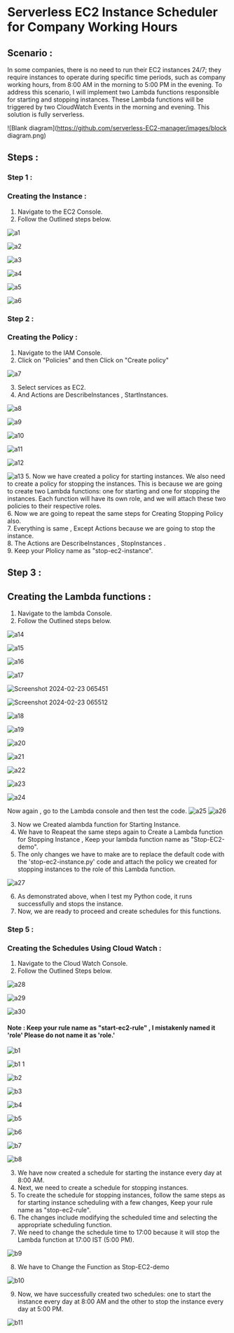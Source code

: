 # Serverless EC2 Instance Scheduler for Company Working Hours 
## Scenario :
In some companies, there is no need to run their EC2 instances 24/7; they require instances to operate during specific time periods, such as company working hours, from 8:00 AM in the morning to 5:00 PM in the evening. To address this scenario, I will implement two Lambda functions responsible for starting and stopping instances. These Lambda functions will be triggered by two CloudWatch Events in the morning and evening. This solution is fully serverless.

![Blank diagram](https://github.com/serverless-EC2-manager/images/block diagram.png)


## Steps :

### Step 1 :
### Creating the Instance :
1. Navigate to the EC2 Console.
2. Follow the Outlined steps below.

![a1](https://github.com/serverless-EC2-manager/blob/main/images/a1.png)


![a2](https://github.com/serverless-EC2-manager/blob/main/images/a2.png)


![a3](https://github.com/serverless-EC2-manager/blob/main/images/a3.png)


![a4](https://github.com/serverless-EC2-manager/blob/main/images/a4.png)


![a5](https://github.com/serverless-EC2-manager/blob/main/images/a5.png)


![a6](https://github.com/serverless-EC2-manager/blob/main/images/a6.png)


### Step 2 :
### Creating the Policy :


1. Navigate to the IAM Console.
2. Click on "Policies" and then Click on "Create policy"


![a7](https://github.com/serverless-EC2-manager/blob/main/images/a7.png)


3. Select services as EC2.
4. And Actions are DescribeInstances , StartInstances.


![a8](https://github.com/serverless-EC2-manager/blob/main/images/a8.png)


![a9](https://github.com/serverless-EC2-manager/blob/main/images/a9.png)



![a10](https://github.com/serverless-EC2-manager/blob/main/images/a10.png)


![a11](https://github.com/serverless-EC2-manager/blob/main/images/a11.png)


![a12](https://github.com/serverless-EC2-manager/blob/main/images/a12.png)


![a13](https://github.com/serverless-EC2-manager/blob/main/images/a13.png)
5. Now we have created a policy for starting instances. We also need to create a policy for stopping the instances. This is because we are going to create two Lambda functions: one for starting and one for stopping the instances. Each function will have its own role, and we will attach these two policies to their respective roles.<br>
6. Now  we are going to repeat the same steps for Creating Stopping Policy also.<br>
7. Everything is same , Except Actions because we are going to stop the instance.<br>
8. The Actions are DescribeInstances , StopInstances .<br>
9. Keep your Plolicy name as "stop-ec2-instance".

## Step 3 :
## Creating the Lambda functions :

1. Navigate to the lambda Console.
2. Follow the Outlined steps below.


![a14](https://github.com/serverless-EC2-manager/blob/main/images/a14.png)


![a15](https://github.com/serverless-EC2-manager/blob/main/images/a15.png)


![a16](https://github.com/serverless-EC2-manager/blob/main/images/a16.png)


![a17](https://github.com/serverless-EC2-manager/blob/main/images/a17.png)

![Screenshot 2024-02-23 065451](https://github.com/serverless-EC2-manager/blob/main/images/s1.png)

![Screenshot 2024-02-23 065512](https://github.com/serverless-EC2-manager/blob/main/images/s2.png)

![a18](https://github.com/serverless-EC2-manager/blob/main/images/a18.png)


![a19](https://github.com/serverless-EC2-manager/blob/main/images/a19.png)


![a20](https://github.com/serverless-EC2-manager/blob/main/images/a20.png)


![a21](https://github.com/serverless-EC2-manager/blob/main/images/a21.png)


![a22](https://github.com/serverless-EC2-manager/blob/main/images/a22.png)


![a23](https://github.com/serverless-EC2-manager/blob/main/images/a23.png)


![a24](https://github.com/serverless-EC2-manager/blob/main/images/a24.png)

Now again , go to the Lambda console and then test the code.
![a25](https://github.com/serverless-EC2-manager/blob/main/images/a25.png)
![a26](https://github.com/serverless-EC2-manager/blob/main/images/a26.png)


3. Now we Created  alambda function for Starting Instance.
4. We have to Reapeat the same steps again to Create a Lambda function for Stopping Instance , Keep your lambda function name as "Stop-EC2-demo".
5. The only changes we have to make are to replace the default code with the 'stop-ec2-instance.py' code and attach the policy we created for stopping instances to the role of this Lambda function.


![a27](https://github.com/serverless-EC2-manager/blob/main/images/a27.png)

6. As demonstrated above, when I test my Python code, it runs successfully and stops the instance.
7. Now, we are ready to proceed and create schedules for this functions.

### Step 5 :
### Creating the Schedules Using Cloud Watch :

1. Navigate to the Cloud Watch Console.
2. Follow the Outlined Steps below.


![a28](https://github.com/serverless-EC2-manager/blob/main/images/a28.png)



![a29](https://github.com/serverless-EC2-manager/blob/main/images/a29.png)


![a30](https://github.com/serverless-EC2-manager/blob/main/images/a30.png)
#### Note : Keep your rule name as "start-ec2-rule" , I mistakenly named it 'role' Please do not name it as 'role.'





![b1](https://github.com/serverless-EC2-manager/blob/main/images/b1.png)


![b1 1](https://github.com/serverless-EC2-manager/blob/main/images/b1-1.png)


![b2](https://github.com/serverless-EC2-manager/blob/main/images/b2.png)


![b3](https://github.com/serverless-EC2-manager/blob/main/images/b3.png)


![b4](https://github.com/serverless-EC2-manager/blob/main/images/b4.png)


![b5](https://github.com/serverless-EC2-manager/blob/main/images/b5.png)


![b6](https://github.com/serverless-EC2-manager/blob/main/images/b6.png)


![b7](https://github.com/serverless-EC2-manager/blob/main/images/b7.png)


![b8](https://github.com/serverless-EC2-manager/blob/main/images/b8.png)


3. We have now created a schedule for starting the instance every day at 8:00 AM.<br>
4. Next, we need to create a schedule for stopping instances.<br>
5. To create the schedule for stopping instances, follow the same steps as for starting instance scheduling with a few changes, Keep your rule name as "stop-ec2-rule".<br>
6. The changes include modifying the scheduled time and selecting the appropriate scheduling function.<br>
7. We need to change the schedule time to 17:00 because it will stop the Lambda function at 17:00 IST (5:00 PM).

![b9](https://github.com/serverless-EC2-manager/blob/main/images/b9.png)

8. We have to Change the Function as Stop-EC2-demo

![b10](https://github.com/serverless-EC2-manager/blob/main/images/b10.png)

9. Now, we have successfully created two schedules: one to start the instance every day at 8:00 AM and the other to stop the instance every day at 5:00 PM.


![b11](https://github.com/serverless-EC2-manager/images/b11.png)


